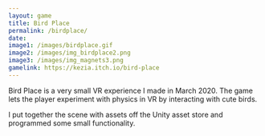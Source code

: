 ```yaml
---
layout: game
title: Bird Place
permalink: /birdplace/
date: 
image1: /images/birdplace.gif 
image2: /images/img_birdplace2.png
image3: /images/img_magnets3.png
gamelink: https://kezia.itch.io/bird-place
---
```


Bird Place is a very small VR experience I made in March 2020. The game lets the player experiment with physics in VR by interacting with cute birds.

I put together the scene with assets off the Unity asset store and programmed some small functionality.

